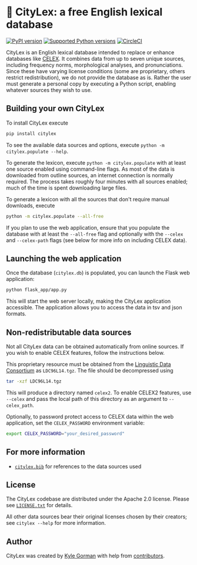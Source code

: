 # 🗽 CityLex: a free English lexical database

[![PyPI
version](https://badge.fury.io/py/citylex.svg)](https://pypi.org/project/citylex)
[![Supported Python
versions](https://img.shields.io/pypi/pyversions/citylex.svg)](https://pypi.org/project/citylex)
[![CircleCI](https://dl.circleci.com/status-badge/img/gh/CUNY-CL/citylex/tree/master.svg?style=svg)](https://dl.circleci.com/status-badge/redirect/gh/CUNY-CL/citylex/tree/master)

CityLex is an English lexical database intended to replace or enhance databases
like [CELEX](https://catalog.ldc.upenn.edu/LDC96L14). It combines data from up
to seven unique sources, including frequency norms, morphological analyses, and
pronunciations. Since these have varying license conditions (some are
proprietary, others restrict redistribution), we do not provide the database as
is. Rather the user must generate a personal copy by executing a Python script,
enabling whatever sources they wish to use.

## Building your own CityLex

To install CityLex execute

```bash
pip install citylex
```

To see the available data sources and options, execute `python -m citylex.populate --help`.

To generate the lexicon, execute `python -m citylex.populate` with at least one source enabled
using command-line flags. As most of the data is downloaded from outline
sources, an internet connection is normally required. The process takes roughly
four minutes with all sources enabled; much of the time is spent downloading
large files.

To generate a lexicon with all the sources that don't require manual downloads,
execute

```bash
python -m citylex.populate --all-free
```

If you plan to use the web application, ensure that you populate the database with at least the `--all-free` flag and optionally with the `--celex` and `--celex-path` flags (see below for more info on including CELEX data).

## Launching the web application

Once the database (`citylex.db`) is populated, you can launch the Flask web application:

```bash
python flask_app/app.py
```

This will start the web server locally, making the CityLex application accessible. The application allows you to access the data in tsv and json formats.

## Non-redistributable data sources

Not all CityLex data can be obtained automatically from online sources. If you
wish to enable CELEX features, follow the instructions below.

This proprietary resource must be obtained from the [Linguistic Data
Consortium](https://catalog.ldc.upenn.edu/LDC96L14) as `LDC96L14.tgz`. The file
should be decompressed using

```bash
tar -xzf LDC96L14.tgz
```

This will produce a directory named `celex2`. To enable CELEX2 features, use
`--celex` and pass the local path of this directory as an argument to
`--celex_path`.

Optionally, to password protect access to CELEX data within the web application, set the `CELEX_PASSWORD` environment variable:

```bash
export CELEX_PASSWORD="your_desired_password"
```

## For more information

- [`citylex.bib`](citylex.bib) for references to the data sources used

## License

The CityLex codebase are distributed under the Apache 2.0 license. Please see
[`LICENSE.txt`](LICENSE.txt) for details.

All other data sources bear their original licenses chosen by their creators;
see `citylex --help` for more information.

## Author

CityLex was created by [Kyle Gorman](http://wellformedness.com) with help from
[contributors](https://github.com/CUNY-CL/citylex/graphs/contributors).
